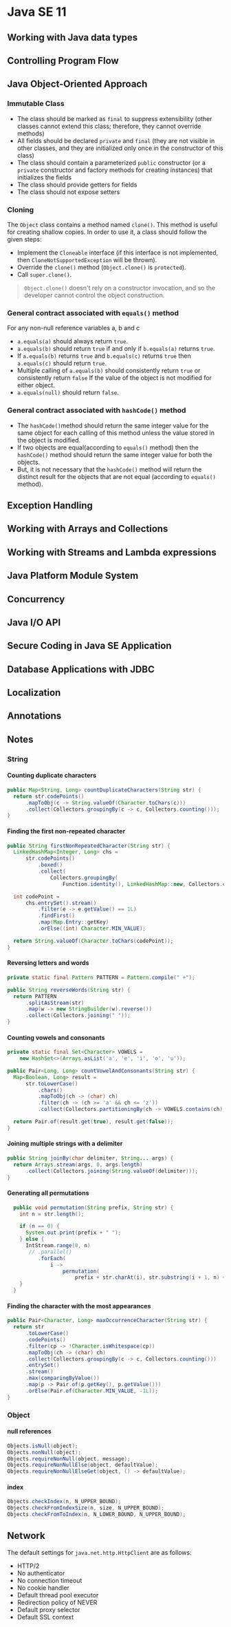 # Java SE 11

## Working with Java data types



## Controlling Program Flow



## Java Object-Oriented Approach

### Immutable Class

- The class should be marked as `final` to suppress extensibility (other classes cannot extend this class; therefore, they cannot override methods)
- All fields should be declared `private` and `final` (they are not visible in other classes, and they are initialized only once in the constructor of this class)
- The class should contain a parameterized `public` constructor (or a `private` constructor and factory methods for creating instances) that initializes the fields
- The class should provide getters for fields
- The class should not expose setters

### Cloning

The `Object` class contains a method named `clone()`. This method is useful for creating shallow copies. In order to use it, a class should follow the given steps:

- Implement the `Cloneable` interface (if this interface is not implemented, then `CloneNotSupportedException` will be thrown).
- Override the `clone()` method (`Object.clone()` is `protected`).
- Call `super.clone()`.

>  `Object.clone()` doesn't rely on a constructor invocation, and so the developer cannot control the object construction.

### General contract associated with `equals()` method

For any non-null reference variables a, b and c

- `a.equals(a)` should always return `true`.
- `a.equals(b)` should return `true` if and only if `b.equals(a)` returns `true`.
- If `a.equals(b)` returns `true` and `b.equals(c)` returns `true` then `a.equals(c)` should return `true`.
- Multiple calling of `a.equals(b)` should consistently return `true` or consistently return `false` If the value of the object is not modified for either object.
- `a.equals(null)` should return `false`.



### General contract associated with `hashCode()` method

- The `hashCode()`method should return the same integer value for the same object for each calling of this method unless the value stored in the object is modified.
- If two objects are equal(according to `equals()` method) then the `hashCode()` method should return the same integer value for both the objects.
- But, it is not necessary that the `hashCode()` method will return the distinct result for the objects that are not equal (according to `equals()` method).

## Exception Handling



## Working with Arrays and Collections



## Working with Streams and Lambda expressions



## Java Platform Module System



## Concurrency



## Java I/O API



## Secure Coding in Java SE Application



## Database Applications with JDBC



## Localization



## Annotations



## Notes

### String

#### Counting duplicate characters

```java
public Map<String, Long> countDuplicateCharacters(String str) {
  return str.codePoints()
      .mapToObj(c -> String.valueOf(Character.toChars(c)))
      .collect(Collectors.groupingBy(c -> c, Collectors.counting()));
}
```

#### Finding the first non-repeated character

```java
public String firstNonRepeatedCharacter(String str) {
  LinkedHashMap<Integer, Long> chs =
      str.codePoints()
          .boxed()
          .collect(
              Collectors.groupingBy(
                  Function.identity(), LinkedHashMap::new, Collectors.counting()));

  int codePoint =
      chs.entrySet().stream()
          .filter(e -> e.getValue() == 1L)
          .findFirst()
          .map(Map.Entry::getKey)
          .orElse((int) Character.MIN_VALUE);

  return String.valueOf(Character.toChars(codePoint));
}
```

#### Reversing letters and words

```java
private static final Pattern PATTERN = Pattern.compile(" +");

public String reverseWords(String str) {
  return PATTERN
      .splitAsStream(str)
      .map(w -> new StringBuilder(w).reverse())
      .collect(Collectors.joining(" "));
}
```

#### Counting vowels and consonants

```java
private static final Set<Character> VOWELS =
    new HashSet<>(Arrays.asList('a', 'e', 'i', 'o', 'u'));

public Pair<Long, Long> countVowelAndConsonants(String str) {
  Map<Boolean, Long> result =
      str.toLowerCase()
          .chars()
          .mapToObj(ch -> (char) ch)
          .filter(ch -> (ch >= 'a' && ch <= 'z'))
          .collect(Collectors.partitioningBy(ch -> VOWELS.contains(ch), Collectors.counting()));

  return Pair.of(result.get(true), result.get(false));
}
```

#### Joining multiple strings with a delimiter

```java
public String joinBy(char delimiter, String... args) {
  return Arrays.stream(args, 0, args.length)
      .collect(Collectors.joining(String.valueOf(delimiter)));
}
```

#### Generating all permutations

```java
  public void permutation(String prefix, String str) {
    int n = str.length();

    if (n == 0) {
      System.out.print(prefix + " ");
    } else {
      IntStream.range(0, n)
       // .parallel()
          .forEach(
              i ->
                  permutation(
                      prefix + str.charAt(i), str.substring(i + 1, n) + str.substring(0, i)));
    }
  }
```

#### Finding the character with the most appearances

```java
public Pair<Character, Long> maxOccurrenceCharacter(String str) {
  return str
      .toLowerCase()
      .codePoints()
      .filter(cp -> !Character.isWhitespace(cp))
      .mapToObj(ch -> (char) ch)
      .collect(Collectors.groupingBy(c -> c, Collectors.counting()))
      .entrySet()
      .stream()
      .max(comparingByValue())
      .map(p -> Pair.of(p.getKey(), p.getValue()))
      .orElse(Pair.of(Character.MIN_VALUE, -1L));
}
```

### Object

#### null references

```java
Objects.isNull(object);
Objects.nonNull(object);
Objects.requireNonNull(object, message);
Objects.requireNonNullElse(object, defaultValue);
Objects.requireNonNullElseGet(object, () -> defaultValue);
```

#### index

```java
Objects.checkIndex(n, N_UPPER_BOUND);
Objects.checkFromIndexSize(n, size, N_UPPER_BOUND);
Objects.checkFromToIndex(n, N_LOWER_BOUND, N_UPPER_BOUND);
```



## Network

The default settings for `java.net.http.HttpClient` are as follows:

- HTTP/2
- No authenticator
- No connection timeout
- No cookie handler
- Default thread pool executor
- Redirection policy of NEVER
- Default proxy selector
- Default SSL context
